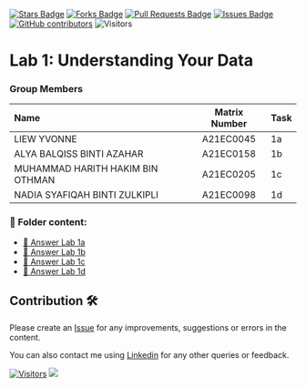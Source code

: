 <a href="https://github.com/drshahizan/HPDP/stargazers"><img src="https://img.shields.io/github/stars/drshahizan/HPDP" alt="Stars Badge"/></a>
<a href="https://github.com/drshahizan/HPDP/network/members"><img src="https://img.shields.io/github/forks/drshahizan/HPDP" alt="Forks Badge"/></a>
<a href="https://github.com/drshahizan/HPDP/pulls"><img src="https://img.shields.io/github/issues-pr/drshahizan/HPDP" alt="Pull Requests Badge"/></a>
<a href="https://github.com/drshahizan/HPDP"><img src="https://img.shields.io/github/issues/drshahizan/HPDP" alt="Issues Badge"/></a>
<a href="https://github.com/drshahizan/HPDP/graphs/contributors"><img alt="GitHub contributors" src="https://img.shields.io/github/contributors/drshahizan/HPDP?color=2b9348"></a>
![Visitors](https://api.visitorbadge.io/api/visitors?path=https%3A%2F%2Fgithub.com%2Fdrshahizan%2FHPDP&labelColor=%23d9e3f0&countColor=%23697689&style=flat)

# Lab 1: Understanding Your Data

### Group Members

| Name                                     | Matrix Number | Task |
| :---------------------------------------- | :-------------: | ------------- |
| LIEW YVONNE           | A21EC0045    |  1a    |
| ALYA BALQISS BINTI AZAHAR             | A21EC0158      |  1b    |
| MUHAMMAD HARITH HAKIM BIN OTHMAN             | A21EC0205      |  1c    |
| NADIA SYAFIQAH BINTI ZULKIPLI              |  A21EC0098    |   1d   |

### 📂 Folder content:
* [📖 Answer Lab 1a](https://github.com/drshahizan/HPDP/blob/main/lab/submission/HANY/lab1a.ipynb)
* [📖 Answer Lab 1b](https://github.com/drshahizan/HPDP/blob/main/lab/submission/HANY/lab1b.ipynb)
* [📖 Answer Lab 1c](https://github.com/drshahizan/HPDP/blob/main/lab/submission/HANY/lab1c.ipynb)
* [📖 Answer Lab 1d](https://github.com/drshahizan/HPDP/blob/main/lab/submission/HANY/ans_lab1d.ipynb)

## Contribution 🛠️
Please create an [Issue](https://github.com/drshahizan/HPDP/issues) for any improvements, suggestions or errors in the content.

You can also contact me using [Linkedin](https://www.linkedin.com/in/drshahizan/) for any other queries or feedback.

[![Visitors](https://api.visitorbadge.io/api/visitors?path=https%3A%2F%2Fgithub.com%2Fdrshahizan&labelColor=%23697689&countColor=%23555555&style=plastic)](https://visitorbadge.io/status?path=https%3A%2F%2Fgithub.com%2Fdrshahizan)
![](https://hit.yhype.me/github/profile?user_id=81284918)


